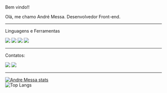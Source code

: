 Bem vindo!!

Olá, me chamo André Messa. Desenvolvedor Front-end.

<hr>

Linguagens e Ferramentas

<img src="https://img.shields.io/badge/HTML5-E34F26?style=for-the-badge&logo=html5&logoColor=white"> <img src="https://img.shields.io/badge/CSS3-1572B6?style=for-the-badge&logo=css3&logoColor=white"> <img src="https://img.shields.io/badge/JavaScript-323330?style=for-the-badge&logo=javascript&logoColor=F7DF1E"> <img src="https://img.shields.io/badge/Visual_Studio_Code-0078D4?style=for-the-badge&logo=visual%20studio%20code&logoColor=white">

<hr>

Contatos:

<a href=mailto:messa.andre@gmail.com><img src="https://img.shields.io/badge/Gmail-D14836?style=for-the-badge&logo=gmail&logoColor=white"></a> <a href="#" target="_blank"><img src="https://img.shields.io/badge/LinkedIn-0077B5?style=for-the-badge&logo=linkedin&logoColor=white"></a>

<hr>

[![Andre Messa stats](https://github-readme-stats.vercel.app/api?username=andremessa)](https://github.com/anuraghazra/github-readme-stats)
<br>
![Top Langs](https://github-readme-stats.vercel.app/api/top-langs/?username=andremessa&layout=compact)
